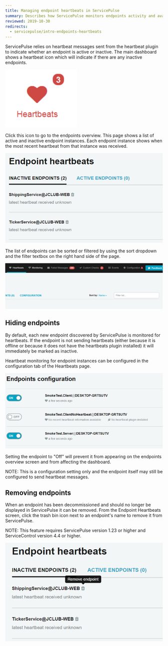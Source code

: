 ```yaml
---
title: Managing endpoint heartbeats in ServicePulse
summary: Describes how ServicePulse monitors endpoints activity and availability using heartbeat messages
reviewed: 2019-10-30
redirects:
  - servicepulse/intro-endpoints-heartbeats
---
```


ServicePulse relies on heartbeat messages sent from the heartbeat plugin to indicate whether an endpoint is active or inactive. The main dashboard shows a heartbeat icon which will indicate if there are any inactive endpoints.

![Heartbeats icon with inactive endpoints](heartbeats-dashboard-notification.png)

Click this icon to go to the endpoints overview. This page shows a list of active and inactive endpoint instances. Each endpoint instance shows when the most recent heartbeat from that instance was received.

![Endpoints overview page](endpoints-overview.png)

The list of endpoints can be sorted or filtered by using the sort dropdown and the filter textbox on the right hand side of the page.

![Sort and filter Entpoinds](sort-endpoints.png)

## Hiding endpoints

By default, each new endpoint discovered by ServicePulse is monitored for heartbeats. If the endpoint is not sending heartbeats (either because it is offline or because it does not have the heartbeats plugin installed) it will immediately be marked as inactive.

Heartbeat monitoring for endpoint instances can be configured in the configuration tab of the Heartbeats page.

![Configuration page](sp-configuration-page.png)

Setting the endpoint to "Off" will prevent it from appearing on the endpoints overview screen and from affecting the dashboard.

NOTE: This is a configuration setting only and the endpoint itself may still be configured to send heartbeat messages.

## Removing endpoints 

When an endpoint has been decommissioned and should no longer be displayed in ServicePulse it can be removed. From the Endpoint Heartbeats screen, click the trash bin icon next to an endpoint's name to remove it from ServicePulse.

NOTE: This feature requires ServicePulse version 1.23 or higher and ServiceControl version 4.4 or higher.

![Remove endpoint](sp-remove-endpoint.png)
